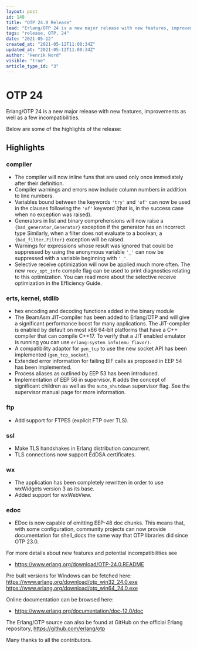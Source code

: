 ```yaml
---
layout: post
id: 148
title: "OTP 24.0 Release"
lead: "Erlang/OTP 24 is a new major release with new features, improvements as well as a few incompatibilities."
tags: "release, OTP, 24"
date: "2021-05-12"
created_at: "2021-05-12T11:00:34Z"
updated_at: "2021-05-12T11:00:34Z"
author: "Henrik Nord"
visible: "true"
article_type_id: "3"
---
```


# OTP 24

Erlang/OTP 24 is a new major release with new features, improvements as well as a few incompatibilities.

Below are some of the highlights of the release:

## Highlights

### compiler
* The compiler will now inline funs that are used only once immediately after their definition.
* Compiler warnings and errors now include column numbers in addition to line numbers.
* Variables bound between the keywords `'try'` and `'of'` can now be used in the clauses following the `'of'` keyword
 (that is, in the success case when no exception was raised).
* Generators in list and binary comprehensions will now
 raise a `{bad_generator,Generator}` exception if the
 generator has an incorrect type
 Similarly, when a
 filter does not evaluate to a boolean, a
`{bad_filter,Filter}` exception will be raised.
* Warnings for expressions whose result was ignored that could be suppressed by
 using the anonymous variable `'_'` can now be suppressed with a variable beginning with `'_'`.
* Selective receive optimization will now be applied much
 more often.
 The new `recv_opt_info` compile flag can be used to print
 diagnostics relating to this optimization.
 You can read more about the selective receive
 optimization in the Efficiency Guide.

### erts, kernel, stdlib
* hex encoding and decoding functions added in the binary module
* The BeamAsm JIT-compiler has been added to Erlang/OTP and will give a significant performance boost for many applications.
 The JIT-compiler is enabled by default on most x86 64-bit platforms that have a C++ compiler that can compile C++17.
 To verify that a JIT enabled emulator is running you can use `erlang:system_info(emu_flavor)`.
* A compatibility adaptor for `gen_tcp` to use the new socket API has been implemented (`gen_tcp_socket`).
* Extended error information for failing BIF calls as proposed in EEP 54 has been implemented.
* Process aliases as outlined by EEP 53 has been introduced.
* Implementation of EEP 56 in supervisor. It adds the concept of significant children as well as the `auto_shutdown` supervisor flag. See the supervisor manual page for more information.

### ftp
* Add support for FTPES (explicit FTP over TLS).

### ssl
* Make TLS handshakes in Erlang distribution concurrent.
* TLS connections now support EdDSA certificates.

### wx
* The application has been completely rewritten in order
 to use wxWidgets version 3 as its base.
* Added support for wxWebView.

### edoc
* EDoc is now capable of emitting EEP-48 doc chunks. This means that, with some
 configuration, community projects can now provide documentation for shell_docs
 the same way that OTP libraries did since OTP 23.0.

For more details about new features and potential incompatibilities see
* <https://www.erlang.org/download/OTP-24.0.README>

Pre built versions for Windows can be fetched here:
<https://www.erlang.org/download/otp_win32_24.0.exe>
<https://www.erlang.org/download/otp_win64_24.0.exe>

Online documentation can be browsed here:
* <https://www.erlang.org/documentation/doc-12.0/doc>

The Erlang/OTP source can also be found at GitHub on the official Erlang repository,
<https://github.com/erlang/otp>

Many thanks to all the contributors.

